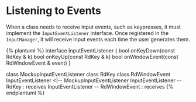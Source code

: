 # Listening to Events
When a class needs to receive input events, such as keypresses, it must implement the `InputEventListener` interface. Once registered in the `InputManager`, it will receive input events each time the user generates them.

{% plantuml %}
interface InputEventListener {
bool onKeyDown(const RdKey & k)
bool onKeyUp(const RdKey & k)
bool onWindowEvent(const RdWindowEvent & event)
}

class MockupInputEventListener
class RdKey
class RdWindowEvent
InputEventListener <|-- MockupInputEventListener
InputEventListener -- RdKey : receives
InputEventListener -- RdWindowEvent : receives
{% endplantuml %}



